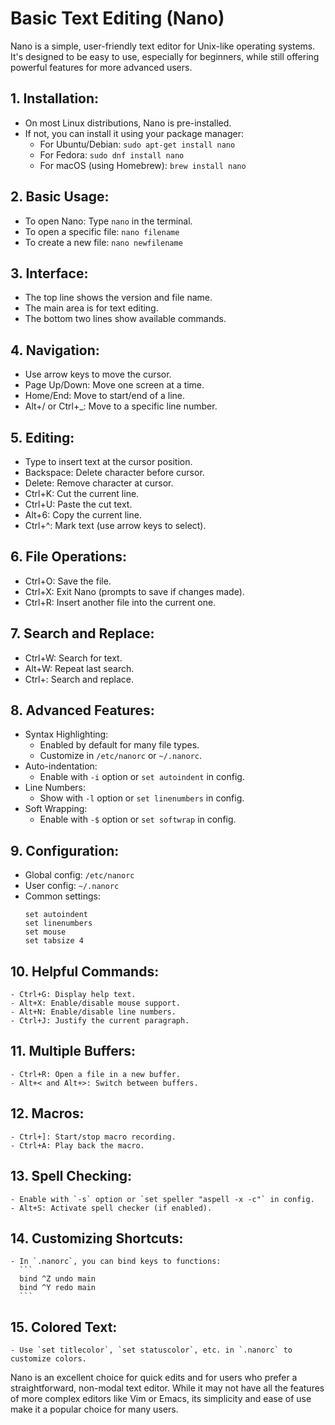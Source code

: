 # Basic Text Editing (Nano)

Nano is a simple, user-friendly text editor for Unix-like operating systems. It's designed to be easy to use, especially for beginners, while still offering powerful features for more advanced users.

## 1. Installation:
   - On most Linux distributions, Nano is pre-installed.
   - If not, you can install it using your package manager:
     - For Ubuntu/Debian: `sudo apt-get install nano`
     - For Fedora: `sudo dnf install nano`
     - For macOS (using Homebrew): `brew install nano`

## 2. Basic Usage:
   - To open Nano: Type `nano` in the terminal.
   - To open a specific file: `nano filename`
   - To create a new file: `nano newfilename`

## 3. Interface:
   - The top line shows the version and file name.
   - The main area is for text editing.
   - The bottom two lines show available commands.

## 4. Navigation:
   - Use arrow keys to move the cursor.
   - Page Up/Down: Move one screen at a time.
   - Home/End: Move to start/end of a line.
   - Alt+/ or Ctrl+_: Move to a specific line number.

## 5. Editing:
   - Type to insert text at the cursor position.
   - Backspace: Delete character before cursor.
   - Delete: Remove character at cursor.
   - Ctrl+K: Cut the current line.
   - Ctrl+U: Paste the cut text.
   - Alt+6: Copy the current line.
   - Ctrl+^: Mark text (use arrow keys to select).

## 6. File Operations:
   - Ctrl+O: Save the file.
   - Ctrl+X: Exit Nano (prompts to save if changes made).
   - Ctrl+R: Insert another file into the current one.

## 7. Search and Replace:
   - Ctrl+W: Search for text.
   - Alt+W: Repeat last search.
   - Ctrl+\: Search and replace.

## 8. Advanced Features:
   - Syntax Highlighting:
     - Enabled by default for many file types.
     - Customize in `/etc/nanorc` or `~/.nanorc`.
   - Auto-indentation:
     - Enable with `-i` option or `set autoindent` in config.
   - Line Numbers:
     - Show with `-l` option or `set linenumbers` in config.
   - Soft Wrapping:
     - Enable with `-$` option or `set softwrap` in config.

## 9. Configuration:
   - Global config: `/etc/nanorc`
   - User config: `~/.nanorc`
   - Common settings:
     ```
     set autoindent
     set linenumbers
     set mouse
     set tabsize 4
     ```

## 10. Helpful Commands:
    - Ctrl+G: Display help text.
    - Alt+X: Enable/disable mouse support.
    - Alt+N: Enable/disable line numbers.
    - Ctrl+J: Justify the current paragraph.

## 11. Multiple Buffers:
    - Ctrl+R: Open a file in a new buffer.
    - Alt+< and Alt+>: Switch between buffers.

## 12. Macros:
    - Ctrl+]: Start/stop macro recording.
    - Ctrl+A: Play back the macro.

## 13. Spell Checking:
    - Enable with `-s` option or `set speller "aspell -x -c"` in config.
    - Alt+S: Activate spell checker (if enabled).

## 14. Customizing Shortcuts:
    - In `.nanorc`, you can bind keys to functions:
      ```
      bind ^Z undo main
      bind ^Y redo main
      ```

## 15. Colored Text:
    - Use `set titlecolor`, `set statuscolor`, etc. in `.nanorc` to customize colors.

Nano is an excellent choice for quick edits and for users who prefer a straightforward, non-modal text editor. While it may not have all the features of more complex editors like Vim or Emacs, its simplicity and ease of use make it a popular choice for many users.

